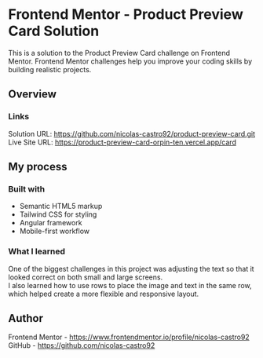 # Frontend Mentor - Product Preview Card Solution

This is a solution to the Product Preview Card challenge on Frontend Mentor. Frontend Mentor challenges help you improve your coding skills by building realistic projects.

## Overview

### Links

Solution URL: https://github.com/nicolas-castro92/product-preview-card.git  
Live Site URL: https://product-preview-card-orpin-ten.vercel.app/card  

## My process

### Built with

- Semantic HTML5 markup  
- Tailwind CSS for styling  
- Angular framework  
- Mobile-first workflow  

### What I learned

One of the biggest challenges in this project was adjusting the text so that it looked correct on both small and large screens.  
I also learned how to use rows to place the image and text in the same row, which helped create a more flexible and responsive layout.


## Author

Frontend Mentor - https://www.frontendmentor.io/profile/nicolas-castro92  
GitHub - https://github.com/nicolas-castro92
